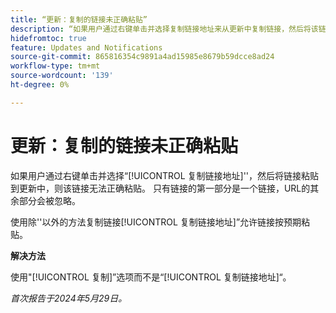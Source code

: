 ```yaml
---
title: “更新：复制的链接未正确粘贴”
description: “如果用户通过右键单击并选择复制链接地址来从更新中复制链接，然后将该链接粘贴到更新中，则该链接无法正确粘贴。 只有链接的第一部分是链接，URL的其余部分会被忽略。”
hidefromtoc: true
feature: Updates and Notifications
source-git-commit: 865816354c9891a4ad15985e8679b59dcce8ad24
workflow-type: tm+mt
source-wordcount: '139'
ht-degree: 0%

---
```



# 更新：复制的链接未正确粘贴

如果用户通过右键单击并选择“[!UICONTROL 复制链接地址]&#39;&#39;，然后将链接粘贴到更新中，则该链接无法正确粘贴。 只有链接的第一部分是一个链接，URL的其余部分会被忽略。

使用除&#39;&#39;以外的方法复制链接[!UICONTROL 复制链接地址]”允许链接按预期粘贴。

**解决方法**

使用&quot;[!UICONTROL 复制]”选项而不是“[!UICONTROL 复制链接地址]“。

_首次报告于2024年5月29日。_
